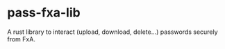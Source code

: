 # pass-fxa-lib

A rust library to interact (upload, download, delete...) passwords securely
from FxA.
